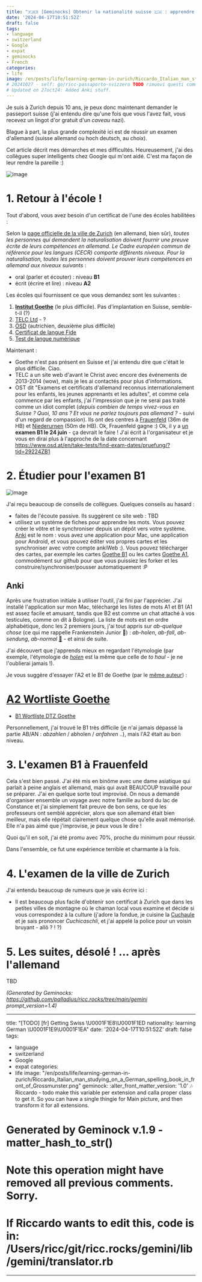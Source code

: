 ```yaml
---
title: "🇫🇷♊ [Geminocks] Obtenir la nationalité suisse 🇨🇭 : apprendre l'allemand 🇩🇪"
date: '2024-04-17T10:51:52Z'
draft: false
tags:
- language
- switzerland
- Google
- expat
- geminocks
- French
categories:
- life
image: /en/posts/life/learning-german-in-zurich/Riccardo_Italian_man_studying_on_a_German_spelling_book_in_front_of_Grossmunster.png
# 20241027 - self: go/ricc-passaporto-svizzero TODO rimuovi questi commenti depurandoli in locale.
# Updated on 27oct24: Added Anki stuff.
---
```


Je suis à Zurich depuis 10 ans, je peux donc maintenant demander le passeport suisse (j'ai entendu dire qu'une fois que vous l'avez fait, vous recevez un lingot d'or gratuit d'un *caveau* nazi).

Blague à part, la plus grande complexité ici est de réussir un examen d'allemand (suisse allemand ou hoch deutsch, au choix).

Cet article décrit mes démarches et mes difficultés. Heureusement, j'ai des collègues super intelligents chez Google qui m'ont aidé. C'est ma façon de leur rendre la pareille :)

![image](Riccardo_Italian_man_studying_on_a_German_spelling_book_in_front_of_Grossmunster.png)

<!--more-->


# 1. Retour à l'école !

Tout d'abord, vous avez besoin d'un certificat de l'une des écoles habilitées :

Selon la [page officielle de la ville de Zurich](https://www.stadt-zuerich.ch/portal/de/index/politik_u_recht/einbuergerungen/kenntnisse/sprachlicheanforderungen.html) (en allemand, bien sûr), *toutes les personnes qui demandent la naturalisation doivent fournir une preuve écrite de leurs compétences en allemand. Le Cadre européen commun de référence pour les langues (CECR) comporte différents niveaux. Pour la naturalisation, toutes les personnes doivent prouver leurs compétences en allemand aux niveaux suivants* :

* oral (parler et écouter) : niveau **B1**
* écrit (écrire et lire) : niveau **A2**

Les écoles qui fournissent ce que vous demandez sont les suivantes :

1. [**Institut Goethe**](http://www.goethe.de/lrn/prj/pba/bes/gzb/deindex.html) (le plus difficile). Pas d'implantation en Suisse, semble-t-il (?)
2. [TELC Ltd](https://www.telc.net/#section-0) - ?
3. [ÖSD](http://www.osd.at/) (autrichien, deuxième plus difficile)
4. [Certificat de langue Fide](http://www.fide-service.ch/)
5. [Test de langue numérique](https://www.digitalersprachtest.ch/)

Maintenant :
* Goethe n'est pas présent en Suisse et j'ai entendu dire que c'était le plus difficile. Ciao.
* TELC a un site web d'avant le Christ avec encore des événements de 2013-2014 (wow), mais je les ai contactés pour plus d'informations.
* OST dit "Examens et certificats d'allemand reconnus internationalement pour les enfants, les jeunes apprenants et les adultes", et comme cela commence par les enfants, j'ai l'impression que je ne serai pas traité comme un idiot complet (*depuis combien de temps vivez-vous en Suisse ? Quoi, 10 ans ? Et vous ne parlez toujours pas allemand ?* - suivi d'un regard de compassion). Ils ont des centres à [Frauenfeld](https://www.google.com/maps/dir/Zurich+HB,+Bahnhofplatz,+Zurigo,+Svizzera/Frauenfeld,+Svizzera/@47.550191,8.9002971,13.83z/data=!4m14!4m13!1m5!1m1!1s0x47900a08cc0e6e41:0xf5c698b65f8c52a7!2m2!1d8.5403226!2d47.3778579!1m5!1m1!1s0x479a922b7ac416d5:0xabd5ea8c4a738dc7!2m2!1d8.8987541!2d47.5535997!3e3) (36m de HB) et [Niederurnen](https://www.google.com/maps/dir/Zurich+HB,+Bahnhofplatz,+Zurigo,+Svizzera/8867+Niederurnen,+Svizzera/@47.1837248,8.744133,11.39z/data=!4m14!4m13!1m5!1m1!1s0x47900a08cc0e6e41:0xf5c698b65f8c52a7!2m2!1d8.5403226!2d47.3778579!1m5!1m1!1s0x479acd0b21f91dfd:0x6eb928b1714053f3!2m2!1d9.0531505!2d47.125507!3e3) (50m de HB). Ok, Frauenfeld gagne :) Ok, il y a [un](https://www.osd.at/en/take-tests/find-exam-dates/?country=167&tests=00001100000&land=null&stadt=Frauenfeld&datefrom=01.06.2023&dateto=31.08.2023&centernr=null) **examen B1 le 24 juin** - ça devrait le faire ! J'ai écrit à l'organisateur et je vous en dirai plus à l'approche de la date concernant https://www.osd.at/en/take-tests/find-exam-dates/pruefung/?tid=29224ZB1

# 2. Étudier pour l'examen B1

![image](man-in-yellow-studies-by-lake-zurich.png)

J'ai reçu beaucoup de conseils de collègues. Quelques conseils au hasard :

* faites de l'écoute passive. Ils suggèrent ce site web : TBD
* utilisez un système de fiches pour apprendre les mots. Vous pouvez créer le vôtre et le synchroniser depuis un dépôt vers votre système. [Anki](https://apps.ankiweb.net/) est le nom : vous avez une application pour Mac, une application pour Android, et vous pouvez éditer vos propres cartes et les synchroniser avec votre compte ankiWeb :). Vous pouvez télécharger des cartes, par exemple les cartes [Goethe B1](https://ankiweb.net/shared/info/1586166030) ou les cartes [Goethe A1](https://ankiweb.net/shared/info/1386119660), commodément sur github pour que vous puissiez les forker et les construire/synchroniser/pousser automatiquement :P

## Anki

Après une frustration initiale à utiliser l'outil, j'ai fini par l'apprécier. J'ai installé l'application sur mon Mac, téléchargé les listes de mots A1 et B1 (A1 est assez facile et amusant, tandis que B2 est comme un chat attaché à vos testicules, comme on dit à Bologne). La liste de mots est en ordre alphabétique, donc les 2 premiers jours, j'ai tout appris sur *ab-quelque chose* (ce qui me rappelle Frankenstein Junior 😬) : *ab-holen*, *ab-fall*, *ab-sendung*, *ab-normal* [🧌](https://it.wikipedia.org/wiki/Frankenstein_Junior) - et ainsi de suite.

J'ai découvert que j'apprends mieux en regardant l'étymologie (par exemple, l'étymologie de [*holen*](https://en.wiktionary.org/wiki/holen#German) est la même que celle de *to haul* - je ne l'oublierai jamais !).

Je vous suggère d'essayer l'A2 et le B1 de Goethe (par le [même auteur](https://ankiweb.net/shared/by-author/1386119660)) :

# [A2 Wortliste Goethe](https://ankiweb.net/shared/info/1386119660)
* [B1 Wortliste DTZ Goethe](https://ankiweb.net/shared/info/1586166030)

Personnellement, j'ai trouvé le B1 très difficile (je n'ai jamais dépassé la partie AB/AN : *abzahlen* / abholen / *anfahren* ..),
mais l'A2 était au bon niveau.

# 3. L'examen B1 à Frauenfeld

Cela s'est bien passé. J'ai été mis en binôme avec une dame asiatique qui parlait à peine anglais et allemand, mais qui avait BEAUCOUP travaillé pour se préparer.
J'ai en quelque sorte tout improvisé. On nous a demandé d'organiser ensemble un voyage avec notre famille au bord du lac de Constance
et j'ai simplement fait preuve de bon sens, ce que les professeurs ont semblé apprécier, alors que son allemand était bien meilleur, mais elle répétait clairement quelque chose qu'elle avait mémorisé. Elle n'a pas aimé que j'improvise, je peux vous le dire !

Quoi qu'il en soit, j'ai été promu avec 70%, proche du minimum pour réussir.

Dans l'ensemble, ce fut une expérience terrible et charmante à la fois.

# 4. L'examen de la ville de Zurich

J'ai entendu beaucoup de rumeurs que je vais écrire ici :

* Il est beaucoup plus facile d'obtenir son certificat à Zurich que dans les petites villes de montagne où le chaman local vous examine et décide si vous correspondez à la culture (j'adore la fondue, je cuisine la [Cuchaule](https://cookidoo.ch/recipes/recipe/fr-CH/r434981) et je sais prononcer *Cuchicaschli*, et j'ai appelé la police pour un voisin bruyant - allô ? ! ?)

# 5. Les suites, désolé ! ... après l'allemand

TBD


*(Generated by Geminocks: https://github.com/palladius/ricc.rocks/tree/main/gemini prompt_version=1.4)*

---
title: "[TODO] [fr] Getting Swiss \U0001F1E8\U0001F1ED nationality: learning German
  \U0001F1E9\U0001F1EA"
date: '2024-04-17T10:51:52Z'
draft: false
tags:
- language
- switzerland
- Google
- expat
categories:
- life
image: "/en/posts/life/learning-german-in-zurich/Riccardo_Italian_man_studying_on_a_German_spelling_book_in_front_of_Grossmunster.png"
geminock:
  :alter_front_matter_version: '1.0'
  :notes: Riccardo - todo make this variable per extension and calla  proper class
    to get it. So you can have a single thingie for Main picture, and then transform
    it for all extensions.
# Generated by Geminock v.1.9 - matter_hash_to_str()
# Note this operation might have removed all previous comments. Sorry.
# If Riccardo wants to edit this, code is in: /Users/ricc/git/ricc.rocks/gemini/lib/gemini/translator.rb
---
